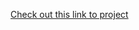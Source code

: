 [Check out this link to project](https://ibm-epbl.github.io/IBM-Project-36421-1660294982/Assignments/Amsaveni/index.html)

